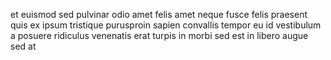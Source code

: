et euismod sed pulvinar odio amet felis amet neque fusce felis praesent quis ex
ipsum tristique purusproin sapien convallis tempor eu id vestibulum a posuere
ridiculus venenatis erat turpis in morbi sed est in libero augue sed at
